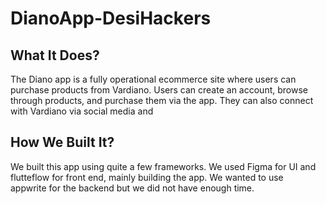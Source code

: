 # DianoApp-DesiHackers

## What It Does?
The Diano app is a fully operational ecommerce site where users can purchase products from Vardiano. Users can create an account, browse through products, and purchase them via the app. They can also connect with Vardiano via social media and 

## How We Built It?
We built this app using quite a few frameworks. We used Figma for UI and flutteflow for front end, mainly building the app. We wanted to use appwrite for the backend but we did not have enough time.
